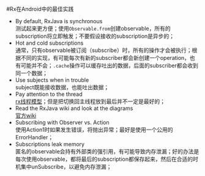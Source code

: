 #Rx在Android中的最佳实践

+  By default, RxJava is synchronous  
	测试起来更方便；使用`Observable.from`创建observable，所有的subscription将立即触发；不要假设接收的subscription是异步的；
+  Hot and cold subscriptions  
	通常，只有observable被订阅（subscribe）时，所有的操作才会被执行；根据不同的实现，有可能每次有新的subscriber都会新创建一个operation，也有可能并不会；`.cache`操作可以缓存吐出的数据，后面的subscriber都会收到同一个数据；
+  Use subjects when in trouble  
	subject既能接收数据，也能吐出数据；
+  Pay attention to the thread  
	[rx线程模型](http://www.grahamlea.com/2014/07/rxjava-threading-examples/)；但是把切换回主线程放到最后并不一定是最好的；
+  Read the RxJava wiki and look at the diagrams  
	[官方wiki](https://github.com/ReactiveX/RxJava/wiki)
+  Subscribing with Observer vs. Action  
	使用Action1时如果发生错误，将抛出异常；最好是使用一个公用的ErrorHandler；
+  Subscriptions leak memory  
	匿名的observable会持有外部类的强引用，有可能导致内存泄漏；好的办法是每次使用observable，都将最后的subscription都保存起来，然后在合适的时机集中unSubscribe，以避免内存泄漏；